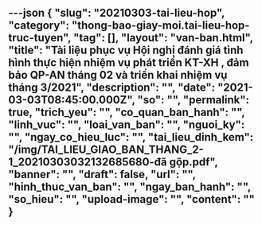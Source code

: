 ---json
{
    "slug": "20210303-tai-lieu-hop",
    "category": "thong-bao-giay-moi.tai-lieu-hop-truc-tuyen",
    "tag": [],
    "layout": "van-ban.html",
    "title": "Tài liệu phục vụ Hội nghị đánh giá tình hình thực hiện nhiệm vụ phát triển KT-XH , đảm bảo QP-AN tháng 02 và triển khai nhiệm vụ tháng 3/2021",
    "description": "",
    "date": "2021-03-03T08:45:00.000Z",
    "so": "",
    "permalink": true,
    "trich_yeu": "",
    "co_quan_ban_hanh": "",
    "linh_vuc": "",
    "loai_van_ban": "",
    "nguoi_ky": "",
    "ngay_co_hieu_luc": "",
    "tai_lieu_dinh_kem": "/img/TAI_LIEU_GIAO_BAN_THANG_2-1_20210303032132685680-đã gộp.pdf",
    "banner": "",
    "draft": false,
    "url": "",
    "hinh_thuc_van_ban": "",
    "ngay_ban_hanh": "",
    "so_hieu": "",
    "upload-image": "",
    "__content__": ""
}
---
